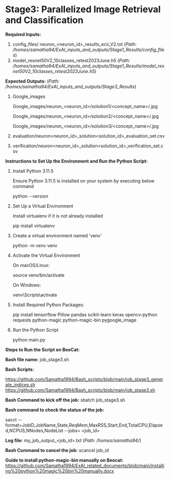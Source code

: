 # Stage3: Parallelized Image Retrieval and Classification

**Required Inputs:**
1) config_files/ neuron_<neuron_id>_results_ecii_V2.txt     (_Path: /homes/samatha94/ExAI_inputs_and_outputs/Stage1_Results/config_files_)
2) model_resnet50V2_10classes_retest2023June.h5             (_Path: /homes/samatha94/ExAI_inputs_and_outputs/Stage1_Results/model_resnet50V2_10classes_retest2023June.h5_)


**Expected Outputs:**                  (_Path: /homes/samatha94/ExAI_inputs_and_outputs/Stage3_Results_)
1) Google_images

   Google_images/neuron_<neuron_id>/solution1/<concept_name>/<image>.jpg
   
   Google_images/neuron_<neuron_id>/solution2/<concept_name>/<image>.jpg
   
   Google_images/neuron_<neuron_id>/solution3/<concept_name>/<image>.jpg
   
3) evaluation/neuron<neuron_id>_solution<solution_id>_evaluation_set.csv
4) verification/neuron<neuron_id>_solution<solution_id>_verification_set.csv

**Instructions to Set Up the Environment and Run the Python Script:**

1) Install Python 3.11.5

   Ensure Python 3.11.5 is installed on your system by executing below command
   
   python --version

2) Set Up a Virtual Environment

   Install virtualenv if it is not already installed
   
   pip install virtualenv

3) Create a virtual environment named 'venv'

   python -m venv venv

4) Activate the Virtual Environment

   On macOS/Linux:
   
   source venv/bin/activate
   
   On Windows:
   
   venv\Scripts\activate

5) Install Required Python Packages:

   pip install tensorflow Pillow pandas scikit-learn keras opencv-python requests python-magic python-magic-bin pygoogle_image

6) Run the Python Script

   python main.py

**Steps to Run the Script on BeoCat:**

**Bash file name:** job_stage3.sh

**Bash Scripts:**

https://github.com/Samatha1994/Bash_scripts/blob/main/job_stage3_generate_indices.sh
https://github.com/Samatha1994/Bash_scripts/blob/main/job_stage3.sh

**Bash Command to kick off the job:** sbatch job_stage3.sh

**Bash command to check the status of the job:** 

sacct --format=JobID,JobName,State,ReqMem,MaxRSS,Start,End,TotalCPU,Elapsed,NCPUS,NNodes,NodeList --jobs= <job_id>

**Log file:** my_job_output_<job_id>.txt (_Path: /homes/samatha94/_)

**Bash Command to cancel the job:** scancel job_id

**Guide to install python-magic-bin manually on Beocat:** https://github.com/Samatha1994/ExAI_related_documents/blob/main/installing%20python%20magic%20bin%20manually.docx


